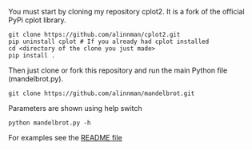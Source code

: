 You must start by cloning my repository cplot2. It is a fork of the official PyPi cplot library. 

    git clone https://github.com/alinnman/cplot2.git
    pip uninstall cplot # If you already had cplot installed
    cd <directory of the clone you just made>
    pip install . 

Then just clone or fork this repository and run the main Python file (mandelbrot.py). 

    git clone https://github.com/alinnman/mandelbrot.git

Parameters are shown using help switch

    python mandelbrot.py -h

For examples see the <a href="README.md">README file</a>


